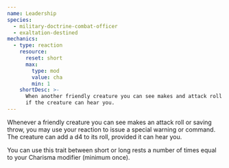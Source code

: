 ```yaml
---
name: Leadership
species:
  - military-doctrine-combat-officer
  - exaltation-destined
mechanics:
  - type: reaction
    resource:
      reset: short
      max:
        type: mod
        value: cha
        min: 1
    shortDesc: >-
      When another friendly creature you can see makes and attack roll or saving throw, add 1d4 to the roll
      if the creature can hear you.
---
```

Whenever a friendly creature you can see makes an attack roll or saving throw,
you may use your reaction to issue a special warning or command. The creature can add a d4 to its roll,
provided it can hear you.

You can use this trait between short or long rests a number of times equal to your Charisma modifier (minimum once).
